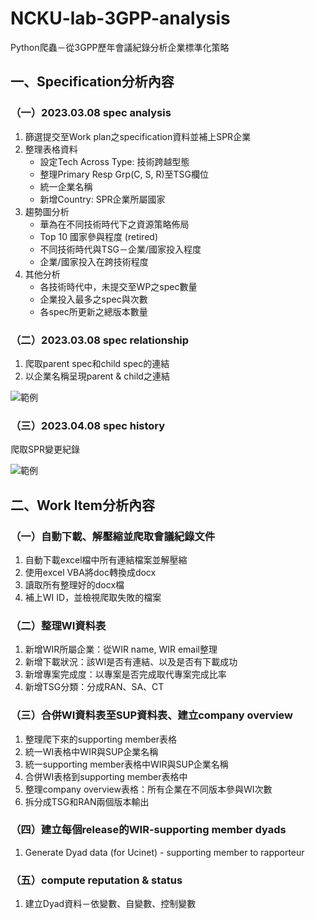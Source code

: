 # NCKU-lab-3GPP-analysis
Python爬蟲－從3GPP歷年會議紀錄分析企業標準化策略


## 一、Specification分析內容

### （一）2023.03.08 spec analysis
1. 篩選提交至Work plan之specification資料並補上SPR企業
2. 整理表格資料
    * 設定Tech Across Type: 技術跨越型態
    * 整理Primary Resp Grp(C, S, R)至TSG欄位
    * 統一企業名稱
    * 新增Country: SPR企業所屬國家
3. 趨勢圖分析
    * 華為在不同技術時代下之資源策略佈局
    * Top 10 國家參與程度 (retired)
    * 不同技術時代與TSG－企業/國家投入程度
    * 企業/國家投入在跨技術程度
4. 其他分析
    * 各技術時代中，未提交至WP之spec數量
    * 企業投入最多之spec與次數
    * 各spec所更新之總版本數量

### （二）2023.03.08 spec relationship
1. 爬取parent spec和child spec的連結
2. 以企業名稱呈現parent & child之連結
   
![範例](https://github.com/pei9564/NCKU-lab-3GPP-analysis/assets/103319735/d9e7f4bc-b1ab-47fd-9301-c2da85cd6e74)

### （三）2023.04.08 spec history
爬取SPR變更紀錄

![範例](https://github.com/pei9564/NCKU-lab-3GPP-analysis/assets/103319735/bb1b3040-9b3b-4a39-8fce-c21edd47fae8)



## 二、Work Item分析內容

### （一）自動下載、解壓縮並爬取會議紀錄文件

1. 自動下載excel檔中所有連結檔案並解壓縮
2. 使用excel VBA將doc轉換成docx
3. 讀取所有整理好的docx檔
4. 補上WI ID，並檢視爬取失敗的檔案

### （二）整理WI資料表
1. 新增WIR所屬企業：從WIR name, WIR email整理
2. 新增下載狀況：該WI是否有連結、以及是否有下載成功
3. 新增專案完成度：以專案是否完成取代專案完成比率
4. 新增TSG分類：分成RAN、SA、CT

### （三）合併WI資料表至SUP資料表、建立company overview
1. 整理爬下來的supporting member表格
2. 統一WI表格中WIR與SUP企業名稱
3. 統一supporting member表格中WIR與SUP企業名稱
4. 合併WI表格到supporting member表格中
5. 整理company overview表格：所有企業在不同版本參與WI次數
6. 拆分成TSG和RAN兩個版本輸出
   
### （四）建立每個release的WIR-supporting member dyads
1. Generate Dyad data (for Ucinet) - supporting member to rapporteur
   
### （五）compute reputation & status
1. 建立Dyad資料－依變數、自變數、控制變數
